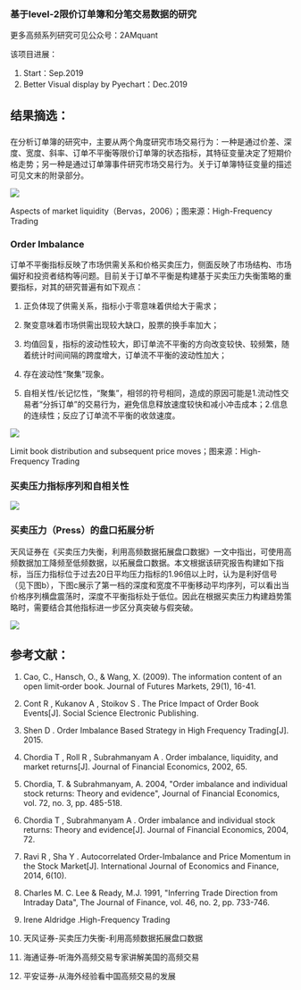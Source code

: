 ### 基于level-2限价订单簿和分笔交易数据的研究

更多高频系列研究可见公众号：2AMquant

该项目进展：

1. Start：Sep.2019 
2. Better Visual display by Pyechart：Dec.2019 

## 结果摘选：

### 

在分析订单簿的研究中，主要从两个角度研究市场交易行为：一种是通过价差、深度、宽度、斜率、订单不平衡等限价订单簿的状态指标，其特征变量决定了短期价格走势；另一种是通过订单簿事件研究市场交易行为。关于订单簿特征变量的描述可见文末的附录部分。

<img src="https://github.com/yudai-il/High-Frequency/blob/master/Results/%E5%9B%BE%E7%89%87%201.png"/>

Aspects of market liquidity（Bervas，2006）；图来源：High-Frequency Trading

### Order Imbalance 


订单不平衡指标反映了市场供需关系和价格买卖压力，侧面反映了市场结构、市场偏好和投资者结构等问题。目前关于订单不平衡是构建基于买卖压力失衡策略的重要指标，对其的研究普遍有如下观点：

1.	正负体现了供需关系，指标小于零意味着供给大于需求；

2.	聚变意味着市场供需出现较大缺口，股票的换手率加大；

3.	均值回复，指标的波动性较大，即订单流不平衡的方向改变较快、较频繁，随着统计时间间隔的跨度增大，订单流不平衡的波动性加大；

4.	存在波动性“聚集”现象。

5.	自相关性/长记忆性，“聚集”，相邻的符号相同，造成的原因可能是1.流动性交易者“分拆订单”的交易行为，避免信息释放速度较快和减小冲击成本；2.信息的连续性；反应了订单流不平衡的收敛速度。
<p>

<img src="https://github.com/yudai-il/High-Frequency/blob/master/Results/%E5%9B%BE%E7%89%87%202.png"/>

Limit book distribution and subsequent price moves；图来源：High-Frequency Trading


### 买卖压力指标序列和自相关性


<img src="https://github.com/yudai-il/High-Frequency/blob/master/Results/%E5%9B%BE%E7%89%87%203.png"/>

### 买卖压力（Press）的盘口拓展分析



天风证券在《买卖压力失衡，利用高频数据拓展盘口数据》一文中指出，可使用高频数据加工降频至低频数据，以拓展盘口数据。本文根据该研究报告构建如下指标，当压力指标位于过去20日平均压力指标的1.96倍以上时，认为是利好信号（见下图b），下图c展示了第一档的深度和宽度不平衡移动平均序列，可以看出当价格序列横盘震荡时，深度不平衡指标处于低位。因此在根据买卖压力构建趋势策略时，需要结合其他指标进一步区分真突破与假突破。

<img src = "https://github.com/yudai-il/High-Frequency/blob/master/Results/%E5%9B%BE%E7%89%87%204.png"/>



## 参考文献：
1.	Cao, C., Hansch, O., & Wang, X. (2009). The information content of an open limit‐order book. Journal of Futures Markets, 29(1), 16-41. 

2.	Cont R , Kukanov A , Stoikov S . The Price Impact of Order Book Events[J]. Social Science Electronic Publishing.

3.	Shen D . Order Imbalance Based Strategy in High Frequency Trading[J]. 2015.

4.	Chordia T , Roll R , Subrahmanyam A . Order imbalance, liquidity, and market returns[J]. Journal of Financial Economics, 2002, 65.

5.	Chordia, T. & Subrahmanyam, A. 2004, "Order imbalance and individual stock returns: Theory and evidence", Journal of Financial Economics, vol. 72, no. 3, pp. 485-518.

6.	Chordia T , Subrahmanyam A . Order imbalance and individual stock returns: Theory and evidence[J]. Journal of Financial Economics, 2004, 72.

7.	Ravi R , Sha Y . Autocorrelated Order-Imbalance and Price Momentum in the Stock Market[J]. International Journal of Economics and Finance, 2014, 6(10).

8.	Charles M. C. Lee & Ready, M.J. 1991, "Inferring Trade Direction from Intraday Data", The Journal of Finance, vol. 46, no. 2, pp. 733-746.

9.	Irene Aldridge .High-Frequency Trading

10.	天风证券-买卖压力失衡-利用高频数据拓展盘口数据

11.	海通证券-听海外高频交易专家讲解美国的高频交易

12.	平安证券-从海外经验看中国高频交易的发展








